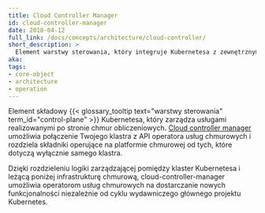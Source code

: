```yaml
---
title: Cloud Controller Manager
id: cloud-controller-manager
date: 2018-04-12
full_link: /docs/concepts/architecture/cloud-controller/
short_description: >
  Element warstwy sterowania, który integruje Kubernetesa z zewnętrznymi usługami chmurowymi.
aka: 
tags:
- core-object
- architecture
- operation
---
```

Element składowy {{< glossary_tooltip text="warstwy sterowania" term_id="control-plane" >}} Kubernetesa,
który zarządza usługami realizowanymi po stronie chmur obliczeniowych. [Cloud controller manager](/docs/concepts/architecture/cloud-controller/) umożliwia
połączenie Twojego klastra z API operatora usług chmurowych i rozdziela składniki operujące na platformie
chmurowej od tych, które dotyczą wyłącznie samego klastra.

<!--more-->

Dzięki rozdzieleniu logiki zarządzającej pomiędzy klaster Kubernetesa i leżącą poniżej infrastrukturę chmurową,
cloud-controller-manager umożliwia operatorom usług chmurowych na dostarczanie nowych funkcjonalności
niezależnie od cyklu wydawniczego głównego projektu Kubernetes.
